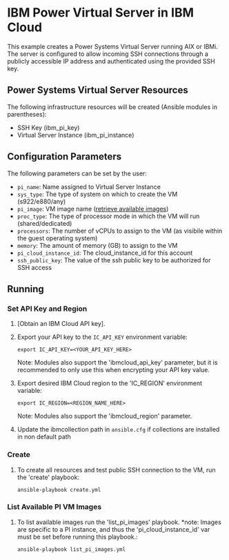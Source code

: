 # IBM Power Virtual Server in IBM Cloud

This example creates a Power Systems Virtual Server running AIX or IBMi. The
server is configured to allow incoming SSH connections through a publicly
accessible IP address and authenticated using the provided SSH key.

## Power Systems Virtual Server Resources

The following infrastructure resources will be created (Ansible modules in
parentheses):

* SSH Key (ibm_pi_key)
* Virtual Server Instance (ibm_pi_instance)

## Configuration Parameters

The following parameters can be set by the user:

* `pi_name`: Name assigned to Virtual Server Instance
* `sys_type`: The type of system on which to create the VM (s922/e880/any)
* `pi_image`: VM image name ([retrieve available images])
* `proc_type`: The type of processor mode in which the VM will run
               (shared/dedicated)
* `processors`: The number of vCPUs to assign to the VM (as visibile within the
                guest operating system)
* `memory`: The amount of memory (GB) to assign to the VM
* `pi_cloud_instance_id`: The cloud_instance_id for this account
* `ssh_public_key`: The value of the ssh public key to be authorized for SSH
                    access

## Running

### Set API Key and Region

1. [Obtain an IBM Cloud API key].

2. Export your API key to the `IC_API_KEY` environment variable:

    ```
    export IC_API_KEY=<YOUR_API_KEY_HERE>
    ```

    Note: Modules also support the 'ibmcloud_api_key' parameter, but it is
    recommended to only use this when encrypting your API key value.

3. Export desired IBM Cloud region to the 'IC_REGION' environment variable:

    ```
    export IC_REGION=<REGION_NAME_HERE>
    ```

    Note: Modules also support the 'ibmcloud_region' parameter.

4. Update the ibmcollection path in `ansible.cfg` if collections are installed in non default path

### Create

1. To create all resources and test public SSH connection to the VM, run the
   'create' playbook:

    ```
    ansible-playbook create.yml
    ```

### List Available PI VM Images

1. To list available images run the 'list_pi_images' playbook. *note: Images
   are specific to a PI instance, and thus the 'pi_cloud_instance_id' var
   must be set before running this playbook.:

    ```
    ansible-playbook list_pi_images.yml
    ```

[retrieve available images]: #list-available-pi-images
[Ansible search path]: https://docs.ansible.com/ansible/latest/dev_guide/overview_architecture.html#ansible-search-path
